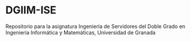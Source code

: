 # DGIIM-ISE
Repositorio para la asignatura Ingeniería de Servidores del Doble Grado en Ingeniería Informática y Matemáticas, Universidad de Granada
